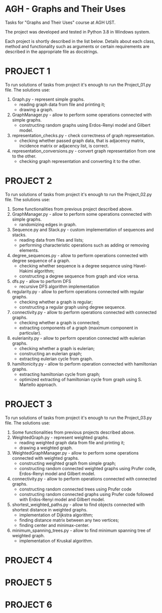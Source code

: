 # AGH - Graphs and Their Uses
Tasks for "Graphs and Their Uses" course at AGH UST.

The project was developed and tested in Python 3.8 in Windows system.

Each project is shortly described in the list below. 
Details about each class, method and functionality such as arguments or certain requirements are described in the appropriate file as docstrings.


# PROJECT 1
To run solutions of tasks from project it's enough to run the Project_01.py file.
The solutions use: 
1. Graph.py - represent simple graphs.
    * reading graph data from file and printing it;
    * drawing a graph.
2. GraphManager.py - allow to perform some operations connected with simple graphs.
    * constructing random graphs using Erdos-Renyi model and Gilbert model.
3. representation_checks.py - check correctness of graph representation.
    * checking whether passed graph data, that is adjacency matrix, incidence matrix or adjacency list, is correct.
4. representation_conversions.py - convert graph representation from one to the other.
    * checking graph representation and converting it to the other.


# PROJECT 2
To run solutions of tasks from project it's enough to run the Project_02.py file.
The solutions use: 
1. Some functionalities from previous project described above.
2. GraphManager.py - allow to perform some operations connected with simple graphs.
    * randomizing edges in graph.
3. Sequence.py and Stack.py - custom implementation of sequences and stacks.
    * reading data from files and lists;
    * performing characteristic operations such as adding or removing elements.
4. degree_sequences.py - allow to perform operations connected with degree sequence of a graph.
    * checking whether sequence is a degree sequence using Havel-Hakimi algorithm;
    * constructing a degree sequence from graph and vice versa.
5. dfs.py - allow to perform DFS
    * recursive DFS algorithm implementation
5. regularity.py - allow to perform operations connected with regular graphs.
    * checking whether a graph is regular;
    * constructing a regular graph using degree sequence.
6. connectivity.py - allow to perform operations connected with connected graphs.
    * checking whether a graph is connected;
    * extracting components of a graph (maximum component in particular).
7. eulerianity.py - allow to perform operation connected with eulerian graphs.
    * checking whether a graph is eulerian;
    * constructing an eulerian graph;
    * extracting eulerian cycle from graph.
8. hamiltonicity.py - allow to perform operation connected with hamiltonian graphs.
    * extracting hamiltonian cycle from graph;
    * optimized extracting of hamiltonian cycle from graph using S. Martello approach.


# PROJECT 3
To run solutions of tasks from project it's enough to run the Project_03.py file.
The solutions use: 
1. Some functionalities from previous projects described above.
2. WeightedGraph.py - represent weighted graphs.
    * reading weighted graph data from file and printing it;
    * drawing a weighted graph.
3. WeightedGraphManager.py - allow to perform some operations connected with weighted graphs.
    * constructing weighted graph from simple graph;
    * constructing random connected weighted graphs using Prufer code, Erdos-Renyi model and Gilbert model.
4. connectivity.py - allow to perform operations connected with connected graphs.
    * constructing random connected trees using Prufer code
    * constructing random connected graphs using Prufer code followed with Erdos-Renyi model and Gilbert model.
5. shortest_weighted_paths.py - allow to find objects connected with shortest distance in weighted graphs.
    * implementation of Dijkstra algorithm;
    * finding distance matrix between any two vertices;
    * finding center and minimax-center.
6. minimum_spanning_trees.py - allow to find minimum spanning tree of weighted graph.
    * implementation of Kruskal algorithm.


# PROJECT 4


# PROJECT 5


# PROJECT 6


